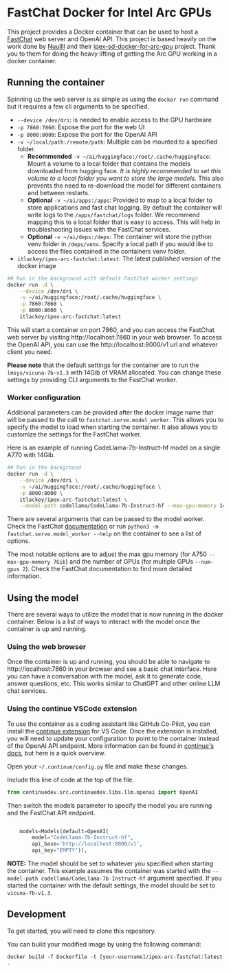 # FastChat Docker for Intel Arc GPUs
 
This project provides a Docker container that can be used to host a [FastChat](https://github.com/lm-sys/FastChat) web server and OpenAI API. This project is based heavily on the work done by [Nuullll](https://github.com/Nuullll) and their [ipex-sd-docker-for-arc-gpu](https://github.com/Nuullll/ipex-sd-docker-for-arc-gpu) project. Thank you to them for doing the heavy lifting of getting the Arc GPU working in a docker container.

## Running the container

Spinning up the web server is as simple as using the `docker run` command but it requires a few cli arguments to be specified. 

- `--device /dev/dri`: is needed to enable access to the GPU hardware
- `-p 7860:7860`: Expose the port for the web UI
- `-p 8000:8000`: Expose the port for the OpenAI API
- `-v ~/local/path:/remote/path`: Multiple can be mounted to a specified folder.
    - **Recommended** `-v ~/ai/huggingface:/root/.cache/huggingface`: Mount a volume to a local folder that contains the models downloaded from hugging face. *It is highly recommended to set this volume to a local folder you want to store the large models.* This also prevents the need to re-download the model for different containers and between restarts.
    -  **Optional** `-v ~/ai/apps:/apps`: Provided to map to a local folder to store applications and fast chat logging. By default the container will write logs to the `/apps/fastchat/logs` folder. We recommend mapping this to a local folder that is easy to access. This will help in troubleshooting issues with the FastChat services.
    - **Optional** `-v ~/ai/deps:/deps`:  The container will store the python venv folder in `/deps/venv`. Specify a local path if you would like to access the files contained in the containers venv folder.
- `itlackey/ipex-arc-fastchat:latest`: The latest published version of the docker image 

```sh
## Run in the background with default FastChat worker settings 
docker run -d \
    --device /dev/dri \
    -v ~/ai/huggingface:/root/.cache/huggingface \
    -p 7860:7860 \
    -p 8000:8000 \
    itlackey/ipex-arc-fastchat:latest
```

This will start a container on port 7860, and you can access the FastChat web server by visiting http://localhost:7860 in your web browser. To access the OpenAI API, you can use the http://localhost:8000/v1 url and whatever client you need.

**Please note** that the default settings for the container are to run the `lmsys/vicuna-7b-v1.3` with 14Gib of VRAM allocated. You can change these settings by providing CLI arguments to the FastChat worker.

### Worker configuration

Additional parameters can be provided after the docker image name that will be passed to the call to `fastchat.serve.model_worker`. This allows you to specify the model to load when starting the container. It also allows you to customize the settings for the FastChat worker. 

Here is an example of running CodeLlama-7b-Instruct-hf model on a single A770 with 14Gib.

```sh
## Run in the background
docker run -d \
    --device /dev/dri \
    -v ~/ai/huggingface:/root/.cache/huggingface \
    -p 8000:8000 \
    itlackey/ipex-arc-fastchat:latest \
    --model-path codellama/CodeLlama-7b-Instruct-hf --max-gpu-memory 14Gib
```
There are several arguments that can be passed to the model worker. Check the FastChat [documentation](https://github.com/lm-sys/FastChat#single-gpu) or run `python3 -m fastchat.serve.model_worker --help` on the container to see a list of options.

The most notable options are to adjust the max gpu memory (for A750 `--max-gpu-memory 7Gib`) and the number of GPUs (for multiple GPUs `--num-gpus 2`). Check the FastChat documentation to find more detailed information. 

## Using the model

There are several ways to utilize the model that is now running in the docker container. Below is a list of ways to interact with the model once the container is up and running.

### Using the web browser

Once the container is up and running, you should be able to navigate to http://localhost:7860 in your browser and see a basic chat interface. Here you can have a conversation with the model, ask it to generate code, answer questions, etc. This works similar to ChatGPT and other online LLM chat services.

### Using the continue VSCode extension

To use the container as a coding assistant like GitHub Co-Pilot, you can install the [continue extension](https://marketplace.visualstudio.com/items?itemName=Continue.continue) for VS Code. Once the extension is installed, you will need to update your configuration to point to the container instead of the OpenAI API endpoint.  More information can be found in [continue's docs](https://continue.dev/docs/walkthroughs/codellama#fastchat-api), but here is a quick overview.

Open your `~/.continue/config.py` file and make these changes.

Include this line of code at the top of the file.

```python
from continuedev.src.continuedev.libs.llm.openai import OpenAI
```

Then switch the models parameter to specify the model you are running and the FastChat API endpoint. 

```python

    models=Models(default=OpenAI(
        model="CodeLlama-7b-Instruct-hf",
        api_base='http://localhost:8000/v1',
        api_key="EMPTY")),

```
**NOTE:** The model should be set to whatever you specified when starting the container. This example assumes the container was started with the `--model-path codellama/CodeLlama-7b-Instruct-hf` argument specified. If you started the container with the default settings, the model should be set to `vicuna-7b-v1.3`.



## Development

To get started, you will need to clone this repository.

You can build your modified image by using the following command:

`docker build -f Dockerfile -t [your-username]/ipex-arc-fastchat:latest .`



